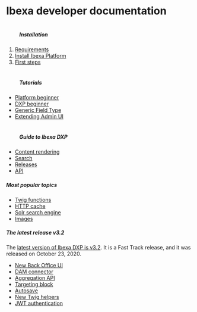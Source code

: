 <div class="front-page">
    <div class="row">
        <h1>Ibexa developer documentation</h1>
    </div>
    <div class="row mt-5">
        <div class="col-lg px-2 px-lg-4">
            <div class="tile">
                <div class="row">
                    <div class="col-lg">
                        <h5 class="tile-title">
                            <svg class="tile-icon align-middle" width="32" height="32">
                                <use fill="var(--ibexa-jazzberry)" xlink:href="images/ez-icons.svg#publish"></use>
                            </svg>
                            Installation
                        </h5>
                        <div class="tile-body">
                            <ol>
                                <li><a href="getting_started/requirements/">Requirements</a></li>
                                <li><a href="getting_started/install_ez_platform/">Install Ibexa Platform</a></li>
                                <li><a href="getting_started/first_steps/">First steps</a></li>
                            </ol>
                        </div>
                    </div>
                </div>
            </div>
        </div>
        <div class="col-lg px-2">
            <div class="tile">
                <div class="row">
                    <div class="col-lg">
                        <h5 class="tile-title">
                            <svg class="tile-icon align-middle" width="32" height="32">
                                <use fill="var(--ibexa-jazzberry)" xlink:href="images/ez-icons.svg#about"></use>
                            </svg>
                            Tutorials
                        </h5>
                        <div class="tile-body">
                            <ul>
                                <li><a href="tutorials/platform_beginner/building_a_bicycle_route_tracker_in_ez_platform/">Platform beginner</a></li>
                                <li><a href="tutorials/enterprise_beginner/ez_enterprise_beginner_tutorial_-_its_a_dogs_world/">DXP beginner</a></li>
                                <li><a href="tutorials/generic_field_type/creating_a_point2d_field_type/">Generic Field Type</a></li>
                                <li><a href="tutorials/extending_admin_ui/extending_admin_ui/">Extending Admin UI</a></li>
                            </ul>
                        </div>
                    </div>
                </div>
            </div>
        </div>
        <div class="col-lg px-2 px-lg-4">
            <div class="tile">
                <div class="row">
                    <div class="col-lg">
                        <h5 class="tile-title">
                            <svg class="tile-icon align-middle" width="32" height="32">
                                <use fill="var(--ibexa-jazzberry)" xlink:href="images/ez-icons.svg#settings-config"></use>
                            </svg>
                            Guide to Ibexa DXP
                        </h5>
                    <div class="tile-body">
                        <ul>
                            <li><a href="guide/content_rendering/">Content rendering</a></li>
                            <li><a href="guide/search/search/">Search</a></li>
                            <li><a href="releases/ibexa_dxp_v3.2/">Releases</a></li>
                            <li><a href="api/public_php_api/">API</a></li>
                        </ul>
                    </div>
                </div>
            </div>
        </div>
    </div>
    </div>
    <div class="row mt-5">
        <div class="col-lg-4 mb-5 most-popular">
            <h5>
                Most popular topics
                <svg class="tile-icon" width="15" height="15">
                    <use fill="var(--ibexa-jazzberry)" xlink:href="images/ez-icons.svg#bookmark-active"></use>
                </svg>
            </h5>
                <ul>
                    <li><a href="guide/twig_functions_reference/">Twig functions</a></li>
                    <li><a href="guide/http_cache/">HTTP cache</a></li>
                    <li><a href="guide/search/solr/">Solr search engine</a></li>
                    <li><a href="guide/images/">Images</a></li>
                </ul>
        </div>
        <div class="col-lg-8 mb-5 latest-release">
            <h5>
                The latest release
                <span class="badge">v3.2</span>
            </h5>
            <div class="row mt-3">
                <div class="col-lg-5">The <a href="releases/ibexa_dxp_v3.2/">latest version of Ibexa DXP is v3.2</a>. It is a Fast Track release, and it was released on October 23, 2020.
                </div>
                <div class="col-sm-7 features">
                    <ul>
                        <li><a href="releases/ibexa_dxp_v3.2/#new-ui">New Back Office UI</a></li>
                        <li><a href="releases/ibexa_dxp_v3.2/#dam-connector">DAM connector</a></li>
                        <li><a href="releases/ibexa_dxp_v3.2/#aggregation-api">Aggregation API</a></li>
                        <li><a href="releases/ibexa_dxp_v3.2/#targeting-block-and-segmentation-api">Targeting block</a></li>
                        <li><a href="releases/ibexa_dxp_v3.2/#autosave">Autosave</a></li>
                        <li><a href="releases/ibexa_dxp_v3.2/#twig-helpers-for-content-rendering">New Twig helpers</a></li>
                        <li><a href="releases/ibexa_dxp_v3.2/#jwt-authentication">JWT authentication</a></li>
                    </ul>
                </div>
            </div>
        </div>
    </div>
</div>
